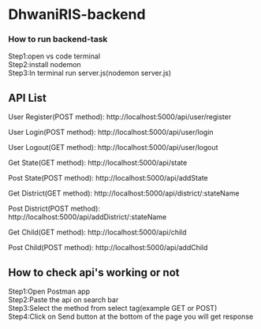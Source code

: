 # DhwaniRIS-backend

### How to run backend-task

Step1:open vs code terminal<br/>
Step2:install nodemon<br/>
Step3:In terminal run server.js(nodemon server.js)<br/>

## API List
 User Register(POST method): http://localhost:5000/api/user/register 

 User Login(POST method): http://localhost:5000/api/user/login

 User Logout(GET method): http://localhost:5000/api/user/logout

 Get State(GET method): http://localhost:5000/api/state

 Post State(POST method): http://localhost:5000/api/addState

 Get District(GET method): http://localhost:5000/api/district/:stateName

 Post District(POST method): http://localhost:5000/api/addDistrict/:stateName
 
 Get Child(GET method): http://localhost:5000/api/child

 Post Child(POST method): http://localhost:5000/api/addChild

## How to check api's working or not
Step1:Open Postman app<br/>
Step2:Paste the api on search bar<br/>
Step3:Select the method from select tag(example GET or POST)<br/>
Step4:Click on Send button at the bottom of the page you will get response
 
